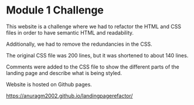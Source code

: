 # Module 1 Challenge

This website is a challenge where we had to refactor the HTML and CSS files in order to have semantic HTML and readability. 

Additionally, we had to remove the redundancies in the CSS. 

The original CSS file was 200 lines, but it was shortened to about 140 lines.

Comments were added to the CSS file to show the different parts of the landing page and describe what is being styled.

Website is hosted on Github pages.

https://anuragm2002.github.io/landingpagerefactor/


